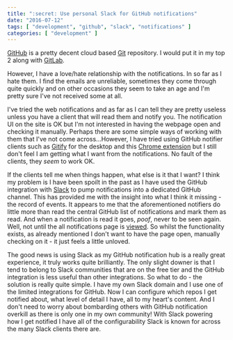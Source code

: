 ```yaml
---
title: ":secret: Use personal Slack for GitHub notifications"
date: "2016-07-12"
tags: [ "development", "github", "slack", "notifications" ]
categories: [ "development" ]
---
```


[GitHub](https://github.com/) is a pretty decent cloud based
[Git](https://git-scm.com/) repository. I would put it in my top 2 along with
[GitLab](https://gitlab.com/).

However, I have a love/hate relationship with the notifications. In so far as I
hate them. I find the emails are unreliable, sometimes they come through quite
quickly and on other occasions they seem to take an age and I'm pretty sure
I've not received some at all.

I've tried the web notifications and as far as I can tell they are pretty
useless unless you have a client that will read them and notify you. The
notification UI on the site is OK but I'm not interested in having the webpage
open and checking it manually. Perhaps there are some simple ways of working
with them that I've not come across...However, I have tried using GitHub
notifier clients such as [Gitify](http://gitify.io/) for the desktop and this
[Chrome extension](https://github.com/sindresorhus/notifier-for-github-chrome)
but I still don't feel I am getting what I want from the notifications. No
fault of the clients, they *seem* to work OK.

If the clients tell me when things happen, what else is it that I want? I think
my problem is I have been spoilt in the past as I have used the GitHub
integration with [Slack](https://slack.com/) to pump notifications into a
dedicated GitHub channel. This has provided me with the insight into what I
think it missing - the record of events. It appears to me that the
aforementioned notifiers do little more than read the central GitHub list of
notifications and mark them as read. And when a notification is read it goes,
*poof*, never to be seen again. Well, not until the all notifications page is
[viewed](https://github.com/notifications?all=1). So whilst the functionality
exists, as already mentioned I don't want to have the page open, manually
checking on it - it just feels a little unloved.

The good news is using Slack as my GitHub notification hub is a really great
experience, it truly works quite brilliantly. The only slight downer is that I
tend to belong to Slack communities that are on the free tier and the GitHub
integration is less useful than other integrations. So what to do - the
solution is really quite simple. I have my own Slack domain and I use one of
the limited integrations for GitHub. Now I can configure which repos I get
notified about, what level of detail I have, all to my heart's content. And I
don't need to worry about bombarding others with GitHub notification overkill
as there is only one in my own community! With Slack powering how I get
notified I have all of the configurability Slack is known for across the many
Slack clients there are.
